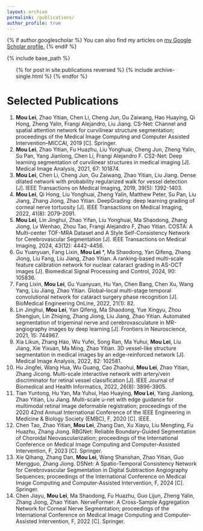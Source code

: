 ```yaml
---
layout: archive
permalink: /publications/
author_profile: true
---
```


{% if author.googlescholar %}
  You can also find my articles on <u><a href="{{author.googlescholar}}">my Google Scholar profile</a>.</u>
{% endif %}

{% include base_path %}

<ul>{% for post in site.publications reversed %}
    {% include archive-single.html %}
  {% endfor %}</ul>

# Selected Publications

1. **Mou Lei**, Zhao Yitian, Chen Li, Cheng Jun, Gu Zaiwang, Hao Huaying, Qi Hong, Zheng Yalin, Frangi Alejandro, Liu Jiang. CS-Net: Channel and spatial attention network for curvilinear structure segmentation; proceedings of the Medical Image Computing and Computer Assisted Intervention–MICCAI, 2019 [C]. Springer.
2. **Mou Lei**, Zhao Yitian, Fu Huazhu, Liu Yonghuai, Cheng Jun, Zheng Yalin, Su Pan, Yang Jianlong, Chen Li, Frangi Alejandro F. CS2-Net: Deep learning segmentation of curvilinear structures in medical imaging [J]. Medical Image Analysis, 2021, 67: 101874.
3. **Mou Lei**, Chen Li, Cheng Jun, Gu Zaiwang, Zhao Yitian, Liu Jiang. Dense dilated network with probability regularized walk for vessel detection [J]. IEEE Transactions on Medical Imaging, 2019, 39(5): 1392-1403.
4. **Mou Lei**, Qi Hong, Liu Yonghuai, Zheng Yalin, Matthew Peter, Su Pan, Liu Jiang, Zhang Jiong, Zhao Yitian. DeepGrading: deep learning grading of corneal nerve tortuosity [J]. IEEE Transactions on Medical Imaging, 2022, 41(8): 2079-2091.
5. **Mou Lei**, Lin Jinghui, Zhao Yifan, Liu Yonghuai, Ma Shaodong, Zhang Jiong, Lv Wenhao, Zhou Tao, Frangi Alejandro F, Zhao Yitian. COSTA: A Multi-center TOF-MRA Dataset and A Style Self-Consistency Network for Cerebrovascular Segmentation [J]. IEEE Transactions on Medical Imaging, 2024, 43(12): 4442-4456.
6. Gu Yuanyuan, Fang Lixin, **Mou Lei** *, Ma Shaodong, Yan Qifeng, Zhang Jiong, Liu Fang, Liu Jiang, Zhao Yitian. A ranking-based multi-scale feature calibration network for nuclear cataract grading in AS-OCT images [J]. Biomedical Signal Processing and Control, 2024, 90: 105836.
7. Fang Lixin, **Mou Lei**, Gu Yuanyuan, Hu Yan, Chen Bang, Chen Xu, Wang Yang, Liu Jiang, Zhao Yitian. Global–local multi-stage temporal convolutional network for cataract surgery phase recognition [J]. BioMedical Engineering OnLine, 2022, 21(1): 82.
8. Lin Jinghui, **Mou Lei**, Yan Qifeng, Ma Shaodong, Yue Xingyu, Zhou Shengjun, Lin Zhiqing, Zhang Jiong, Liu Jiang, Zhao Yitian. Automated segmentation of trigeminal nerve and cerebrovasculature in MR-angiography images by deep learning [J]. Frontiers in Neuroscience, 2021, 15: 744967.
9. Xia Likun, Zhang Hao, Wu Yufei, Song Ran, Ma Yuhui, **Mou Lei**, Liu Jiang, Xie Yixuan, Ma Ming, Zhao Yitian. 3D vessel-like structure segmentation in medical images by an edge-reinforced network [J]. Medical Image Analysis, 2022, 82: 102581.
10. Hu Jingfei, Wang Hua, Wu Guang, Cao Zhaohui, **Mou Lei**, Zhao Yitian, Zhang Jicong. Multi-scale interactive network with artery/vein discriminator for retinal vessel classification [J]. IEEE Journal of Biomedical and Health Informatics, 2022, 26(8): 3896-3905.
11. Tian Yuntong, Hu Yan, Ma Yuhui, Hao Huaying, **Mou Lei**, Yang Jianlong, Zhao Yitian, Liu Jiang. Multi-scale u-net with edge guidance for multimodal retinal image deformable registration; proceedings of the 2020 42nd Annual International Conference of the IEEE Engineering in Medicine & Biology Society (EMBC), F, 2020 [C]. IEEE.
12. Chen Tao, Zhao Yitian, **Mou Lei**, Zhang Dan, Xu Xiayu, Liu Mengting, Fu Huazhu, Zhang Jiong. RBGNet: Reliable Boundary-Guided Segmentation of Choroidal Neovascularization; proceedings of the International Conference on Medical Image Computing and Computer-Assisted Intervention, F, 2023 [C]. Springer.
13. Xie Qihang, Zhang Dan, **Mou Lei**, Wang Shanshan, Zhao Yitian, Guo Mengguo, Zhang Jiong. DSNet: A Spatio-Temporal Consistency Network for Cerebrovascular Segmentation in Digital Subtraction Angiography Sequences; proceedings of the International Conference on Medical Image Computing and Computer-Assisted Intervention, F, 2024 [C]. Springer.
14. Chen Jiayu, **Mou Lei**, Ma Shaodong, Fu Huazhu, Guo Lijun, Zheng Yalin, Zhang Jiong, Zhao Yitian. NerveFormer: A Cross-Sample Aggregation Network for Corneal Nerve Segmentation; proceedings of the International Conference on Medical Image Computing and Computer-Assisted Intervention, F, 2022 [C]. Springer.

